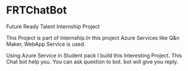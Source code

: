# FRTChatBot
Future Ready Talent Internship Project

This Project is part of Internship.In this project Azure Services like Q&n Maker, WebApp Service is used. 

Using Azure Service in Student pack I build this Interesting Project.
This Chat bot help you. You can ask question to bot. bot will give you reply.
